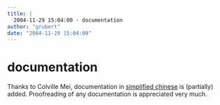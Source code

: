 ```yaml
---
title: |
  2004-11-29 15:04:00 - documentation
author: "grubert"
date: "2004-11-29 15:04:00"
---
```


# documentation

Thanks to Colville Mei, documentation in
<a href="docbook/zh_cn/html/index.html">simplified chinese</a>
is (partially) added. Proofreading of any documentation is appreciated very much.



